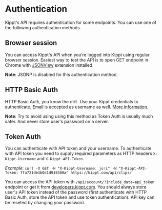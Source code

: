 # Authentication

Kippt's API requires authentication for some endpoints. You can use one of the following authentication methods.

## Browser session

You can access Kippt's API when you're logged into Kippt using regular browser session. Easiest way to test the API is to open GET endpoint in Chrome with [JSONView](https://chrome.google.com/webstore/detail/jsonview/chklaanhfefbnpoihckbnefhakgolnmc) extension installed.

__Note:__ JSONP is disabled for this authentication method.

## HTTP Basic Auth

HTTP Basic Auth, you know the drill. Use your Kippt credentials to authenticate. Email is accepted as username as well. [More information](http://en.wikipedia.org/wiki/Basic_access_authentication).

__Note:__ Try to avoid using using this method as Token Auth is usually much safer. And never store user's password on a server.

## Token Auth

You can authenticate with API token and your username. To authenticate with API token you need to supply required parameters as HTTP headers ```X-Kippt-Username``` and ```X-Kippt-API-Token```.

_Example:_ ```curl -X GET -H "X-Kippt-Username: jori" -H "X-Kippt-API-Token: 7fa721de1b0d1d918300a" https://kippt.com/api/clips/```

You can access the API token with ```/api/account/?include_data=api_token``` endpoint or get it from [developers.kippt.com](http://developers.kippt.com/#apitoken). You should always store user's API token instead of the password (first authenticate with HTTP Basic Auth, store the API token and use token authentication). API key can be reseted by changing your password.

